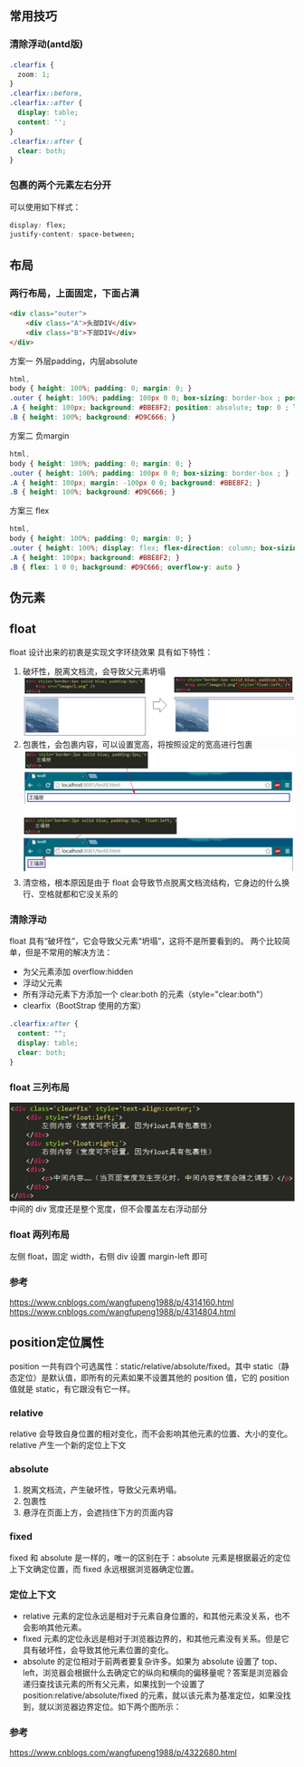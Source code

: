 ## 常用技巧

### 清除浮动(antd版)

```css
.clearfix {
  zoom: 1;
}
.clearfix::before,
.clearfix::after {
  display: table;
  content: '';
}
.clearfix::after {
  clear: both;
}
```

### 包裹的两个元素左右分开

可以使用如下样式：

```css
display: flex;
justify-content: space-between;
```



## 布局

### 两行布局，上面固定，下面占满
```html
<div class="outer">
    <div class="A">头部DIV</div>
    <div class="B">下部DIV</div>
</div>
```
方案一 外层padding，内层absolute
```css
html,
body { height: 100%; padding: 0; margin: 0; }
.outer { height: 100%; padding: 100px 0 0; box-sizing: border-box ; position: relative; }
.A { height: 100px; background: #BBE8F2; position: absolute; top: 0 ; left: 0 ; width: 100%; }
.B { height: 100%; background: #D9C666; }
```

方案二 负margin
```css
html,
body { height: 100%; padding: 0; margin: 0; }
.outer { height: 100%; padding: 100px 0 0; box-sizing: border-box ; }
.A { height: 100px; margin: -100px 0 0; background: #BBE8F2; }
.B { height: 100%; background: #D9C666; }
```

方案三 flex
```css
html,
body { height: 100%; padding: 0; margin: 0; }
.outer { height: 100%; display: flex; flex-direction: column; box-sizing: border-box ; }
.A { height: 100px; background: #BBE8F2; }
.B { flex: 1 0 0; background: #D9C666; overflow-y: auto }
```

## 伪元素

## float
float 设计出来的初衷是实现文字环绕效果
具有如下特性：

1. 破坏性，脱离文档流，会导致父元素坍塌
   ![float破坏性](img/float破坏性.jpg)
2. 包裹性，会包裹内容，可以设置宽高，将按照设定的宽高进行包裹
   ![float包裹性](img/float包裹性.jpg)
3. 清空格，根本原因是由于 float 会导致节点脱离文档流结构，它身边的什么换行、空格就都和它没关系的

### 清除浮动
float 具有“破坏性”，它会导致父元素“坍塌”，这将不是所要看到的。
两个比较简单，但是不常用的解决方法：

- 为父元素添加 overflow:hidden
- 浮动父元素
- 所有浮动元素下方添加一个 clear:both 的元素（style="clear:both"）
- clearfix（BootStrap 使用的方案）

```css
.clearfix:after {
  content: "";
  display: table;
  clear: both;
}
```

### float 三列布局

![float三列布局](img/float三列布局.png)
中间的 div 宽度还是整个宽度，但不会覆盖左右浮动部分

### float 两列布局
左侧 float，固定 width，右侧 div 设置 margin-left 即可

### 参考

https://www.cnblogs.com/wangfupeng1988/p/4314160.html
https://www.cnblogs.com/wangfupeng1988/p/4314804.html

## position定位属性
position 一共有四个可选属性：static/relative/absolute/fixed。其中 static（静态定位）是默认值，即所有的元素如果不设置其他的 position 值，它的 position 值就是 static，有它跟没有它一样。

### relative
relative 会导致自身位置的相对变化，而不会影响其他元素的位置、大小的变化。
relative 产生一个新的定位上下文

### absolute

1. 脱离文档流，产生破坏性，导致父元素坍塌。
2. 包裹性
3. 悬浮在页面上方，会遮挡住下方的页面内容

### fixed
fixed 和 absolute 是一样的，唯一的区别在于：absolute 元素是根据最近的定位上下文确定位置，而 fixed 永远根据浏览器确定位置。

### 定位上下文

- relative 元素的定位永远是相对于元素自身位置的，和其他元素没关系，也不会影响其他元素。
- fixed 元素的定位永远是相对于浏览器边界的，和其他元素没有关系。但是它具有破坏性，会导致其他元素位置的变化。
- absolute 的定位相对于前两者要复杂许多。如果为 absolute 设置了 top、left，浏览器会根据什么去确定它的纵向和横向的偏移量呢？答案是浏览器会递归查找该元素的所有父元素，如果找到一个设置了 position:relative/absolute/fixed 的元素，就以该元素为基准定位，如果没找到，就以浏览器边界定位。如下两个图所示：

### 参考

https://www.cnblogs.com/wangfupeng1988/p/4322680.html
